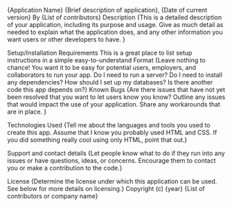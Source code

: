 {Application Name}
{Brief description of application}, {Date of current version}
By {List of contributors}
Description
{This is a detailed description of your application, including its purpose and usage. Give as much detail as needed to explain what the application does, and any other information you want users or other developers to have. }

Setup/Installation Requirements
This is a great place
to list setup instructions
in a simple
easy-to-understand
Format {Leave nothing to chance! You want it to be easy for potential users, employers, and collaborators to run your app. Do I need to run a server? Do I need to install any dependencies? How should I set up my databases? Is there another code this app depends on?}
Known Bugs
{Are there issues that have not yet been resolved that you want to let users know you know? Outline any issues that would impact the use of your application. Share any workarounds that are in place. }

Technologies Used
{Tell me about the languages and tools you used to create this app. Assume that I know you probably used HTML and CSS. If you did something really cool using only HTML, point that out.}

Support and contact details
{Let people know what to do if they run into any issues or have questions, ideas, or concerns. Encourage them to contact you or make a contribution to the code.}

License
{Determine the license under which this application can be used. See below for more details on licensing.} Copyright (c) {year} {List of contributors or company name}
